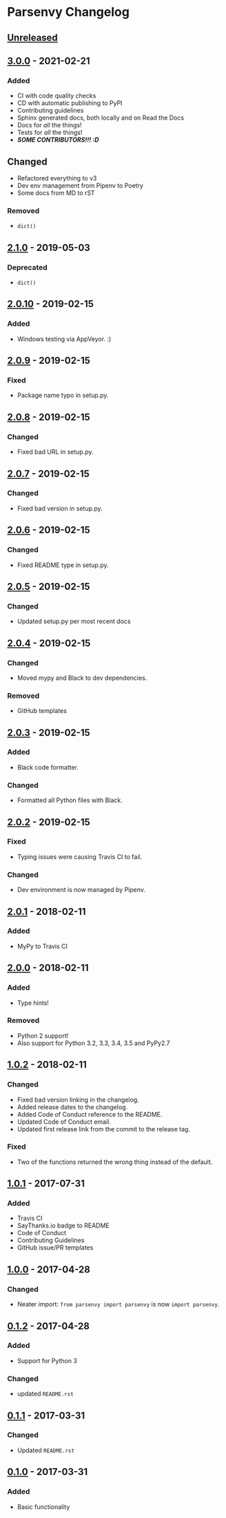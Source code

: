 # Parsenvy Changelog


<!--
headers:
Added      - new features
Changed    - changes in existing functionality
Deprecated - soon-to-be removed features
Removed    - now removed features
Fixed      - any bug fixes
Security   - in case of vulnerabilities
-->


## [Unreleased]


## [3.0.0] - 2021-02-21

### Added
- CI with code quality checks
- CD with automatic publishing to PyPI
- Contributing guidelines
- Sphinx generated docs, both locally and on Read the Docs
- Docs for _all_ the things!
- Tests for _all_ the things!
- _**SOME CONTRIBUTORS!!! :D**_

## Changed
- Refactored everything to v3
- Dev env management from Pipenv to Poetry
- Some docs from MD to rST

### Removed
- `dict()`


## [2.1.0] - 2019-05-03

### Deprecated
- `dict()`


## [2.0.10] - 2019-02-15

### Added
- Windows testing via AppVeyor. :)


## [2.0.9] - 2019-02-15

### Fixed
- Package name typo in setup.py.


## [2.0.8] - 2019-02-15

### Changed
- Fixed bad URL in setup.py.


## [2.0.7] - 2019-02-15

### Changed
- Fixed bad version in setup.py.


## [2.0.6] - 2019-02-15

### Changed
- Fixed README type in setup.py.


## [2.0.5] - 2019-02-15

### Changed
- Updated setup.py per most recent docs


## [2.0.4] - 2019-02-15

### Changed
- Moved mypy and Black to dev dependencies.

### Removed
- GitHub templates


## [2.0.3] - 2019-02-15

### Added
- Black code formatter.

### Changed
- Formatted all Python files with Black.


## [2.0.2] - 2019-02-15

### Fixed
- Typing issues were causing Travis CI to fail.

### Changed
- Dev environment is now managed by Pipenv.


## [2.0.1] - 2018-02-11

### Added
- MyPy to Travis CI


## [2.0.0] - 2018-02-11

### Added
- Type hints!

### Removed
- Python 2 support!
- Also support for Python 3.2, 3.3, 3.4, 3.5 and PyPy2.7


## [1.0.2] - 2018-02-11

### Changed
- Fixed bad version linking in the changelog.
- Added release dates to the changelog.
- Added Code of Conduct reference to the README.
- Updated Code of Conduct email.
- Updated first release link from the commit to the release tag.

### Fixed
- Two of the functions returned the wrong thing instead of the default.


## [1.0.1] - 2017-07-31

### Added
- Travis CI
- SayThanks.io badge to README
- Code of Conduct
- Contributing Guidelines
- GitHub issue/PR templates


## [1.0.0] - 2017-04-28

### Changed
- Neater import: `from parsenvy import parsenvy` is now `import parsenvy`.


## [0.1.2] - 2017-04-28

### Added
- Support for Python 3

### Changed
- updated `README.rst`


## [0.1.1] - 2017-03-31

### Changed
- Updated `README.rst`


## [0.1.0] - 2017-03-31

### Added
- Basic functionality


[Unreleased]: https://github.com/nkantar/Parsenvy/compare/3.3.0...HEAD
[3.0.0]: https://github.com/nkantar/Parsenvy/compare/2.1.0...3.0.0
[2.1.0]: https://github.com/nkantar/Parsenvy/compare/2.0.10...2.1.0
[2.0.10]: https://github.com/nkantar/Parsenvy/compare/2.0.9...2.0.10
[2.0.9]: https://github.com/nkantar/Parsenvy/compare/2.0.8...2.0.9
[2.0.8]: https://github.com/nkantar/Parsenvy/compare/2.0.7...2.0.8
[2.0.7]: https://github.com/nkantar/Parsenvy/compare/2.0.6...2.0.7
[2.0.6]: https://github.com/nkantar/Parsenvy/compare/2.0.5...2.0.6
[2.0.5]: https://github.com/nkantar/Parsenvy/compare/2.0.4...2.0.5
[2.0.4]: https://github.com/nkantar/Parsenvy/compare/2.0.3...2.0.4
[2.0.3]: https://github.com/nkantar/Parsenvy/compare/2.0.2...2.0.3
[2.0.2]: https://github.com/nkantar/Parsenvy/compare/2.0.1...2.0.2
[2.0.1]: https://github.com/nkantar/Parsenvy/compare/2.0.0...2.0.1
[2.0.0]: https://github.com/nkantar/Parsenvy/compare/1.0.2...2.0.0
[1.0.2]: https://github.com/nkantar/Parsenvy/compare/1.0.1...1.0.2
[1.0.1]: https://github.com/nkantar/Parsenvy/compare/1.0.0...1.0.1
[1.0.0]: https://github.com/nkantar/Parsenvy/compare/0.1.2...1.0.0
[0.1.2]: https://github.com/nkantar/Parsenvy/compare/0.1.1...0.1.2
[0.1.1]: https://github.com/nkantar/Parsenvy/compare/0.1.0...0.1.1
[0.1.0]: https://github.com/nkantar/Parsenvy/releases/tag/0.1.0
